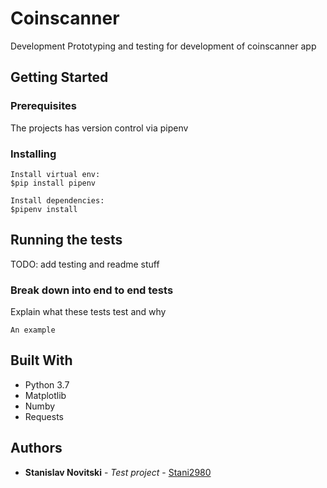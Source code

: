 # Coinscanner

Development Prototyping and testing for development of coinscanner app

## Getting Started



### Prerequisites

The projects has version control via pipenv


### Installing


```
Install virtual env:
$pip install pipenv

Install dependencies:
$pipenv install
```

## Running the tests

TODO: add testing and readme stuff

### Break down into end to end tests

Explain what these tests test and why

```
An example
```

## Built With

* Python 3.7
* Matplotlib
* Numby
* Requests


## Authors

* **Stanislav Novitski** - *Test project* - [Stani2980](https://github.com/Stani2980)
